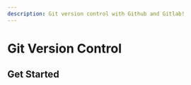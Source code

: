 ```yaml
---
description: Git version control with Github and Gitlab!
---
```


# Git Version Control 

## Get Started